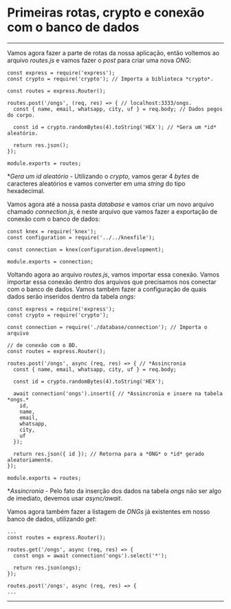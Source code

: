 # Primeiras rotas, crypto e conexão com o banco de dados

---

Vamos agora fazer a parte de rotas da nossa aplicação, então voltemos ao arquivo *routes.js* e vamos fazer o *post* para criar uma nova *ONG*:

    const express = require('express');
    const crypto = require('crypto'); // Importa a biblioteca *crypto*.
    
    const routes = express.Router();
    
    routes.post('/ongs', (req, res) => { // localhost:3333/ongs.
      const { name, email, whatsapp, city, uf } = req.body; // Dados pegos do corpo.
    
      const id = crypto.randomBytes(4).toString('HEX'); // *Gera um *id* aleatório.
    
      return res.json();
    });
    
    module.exports = routes;

**Gera um id aleatório* - Utilizando o *crypto*, vamos gerar 4 *bytes* de caracteres aleatórios e vamos converter em uma *string* do tipo hexadecimal.

Vamos agora até a nossa pasta *database* e vamos criar um novo arquivo chamado *connection.js*, é neste arquivo que vamos fazer a exportação de conexão com o banco de dados:

    const knex = require('knex');
    const configuration = require('../../knexfile');
    
    const connection = knex(configuration.development);
    
    module.exports = connection;

Voltando agora ao arquivo *routes.js*, vamos importar essa conexão. Vamos importar essa conexão dentro dos arquivos que precisamos nos conectar com o banco de dados. Vamos também fazer a configuração de quais dados serão inseridos dentro da tabela *ongs:*

    const express = require('express');
    const crypto = require('crypto');
    
    const connection = require('./database/connection'); // Importa o arquivo
    																										 // de conexão com o BD.
    const routes = express.Router();
    
    routes.post('/ongs', async (req, res) => { // *Assincronia
      const { name, email, whatsapp, city, uf } = req.body;
    
      const id = crypto.randomBytes(4).toString('HEX');
    
      await connection('ongs').insert({ // *Assincronia e insere na tabela *ongs.*
        id,
        name,
        email,
        whatsapp,
        city,
        uf
      });
    
      return res.json({ id }); // Retorna para a *ONG* o *id* gerado aleatoriamente.
    });
    
    module.exports = routes;

**Assincronia* - Pelo fato da inserção dos dados na tabela *ongs* não ser algo de imediato, devemos usar *async/await*.

Vamos agora também fazer a listagem de *ONGs* já existentes em nosso banco de dados, utilizando *get*:

    ...
    const routes = express.Router();
    
    routes.get('/ongs', async (req, res) => {
      const ongs = await connection('ongs').select('*');
    
      return res.json(ongs);
    });
    
    routes.post('/ongs', async (req, res) => {
    ...

---